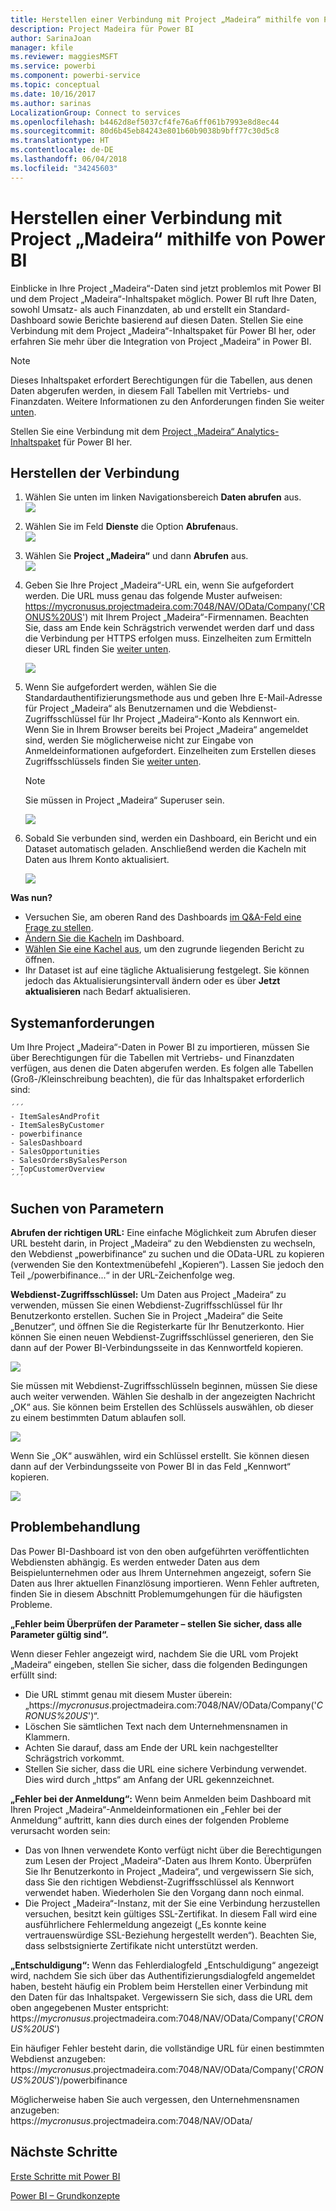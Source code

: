 ```yaml
---
title: Herstellen einer Verbindung mit Project „Madeira“ mithilfe von Power BI
description: Project Madeira für Power BI
author: SarinaJoan
manager: kfile
ms.reviewer: maggiesMSFT
ms.service: powerbi
ms.component: powerbi-service
ms.topic: conceptual
ms.date: 10/16/2017
ms.author: sarinas
LocalizationGroup: Connect to services
ms.openlocfilehash: b4462d8ef5037cf4fe76a6ff061b7993e8d8ec44
ms.sourcegitcommit: 80d6b45eb84243e801b60b9038b9bff77c30d5c8
ms.translationtype: HT
ms.contentlocale: de-DE
ms.lasthandoff: 06/04/2018
ms.locfileid: "34245603"
---
```

# <a name="connect-to-project-madeira-with-power-bi"></a>Herstellen einer Verbindung mit Project „Madeira“ mithilfe von Power BI
Einblicke in Ihre Project „Madeira“-Daten sind jetzt problemlos mit Power BI und dem Project „Madeira“-Inhaltspaket möglich. Power BI ruft Ihre Daten, sowohl Umsatz- als auch Finanzdaten, ab und erstellt ein Standard-Dashboard sowie Berichte basierend auf diesen Daten.
Stellen Sie eine Verbindung mit dem Project „Madeira“-Inhaltspaket für Power BI her, oder erfahren Sie mehr über die Integration von Project „Madeira“ in Power BI.

>[!NOTE]
>Dieses Inhaltspaket erfordert Berechtigungen für die Tabellen, aus denen Daten abgerufen werden, in diesem Fall Tabellen mit Vertriebs- und Finanzdaten. Weitere Informationen zu den Anforderungen finden Sie weiter [unten](#Requirements).

Stellen Sie eine Verbindung mit dem [Project „Madeira“ Analytics-Inhaltspaket](https://app.powerbi.com/getdata/services/project-madeira) für Power BI her.

## <a name="how-to-connect"></a>Herstellen der Verbindung
1. Wählen Sie unten im linken Navigationsbereich **Daten abrufen** aus.  
    ![](media/service-connect-to-project-madeira/getdata.png)
2. Wählen Sie im Feld **Dienste** die Option **Abrufen**aus.  
    ![](media/service-connect-to-project-madeira/services.png)
3. Wählen Sie **Project „Madeira“** und dann **Abrufen** aus.  
    ![](media/service-connect-to-project-madeira/projectmadeira.png)
4. Geben Sie Ihre Project „Madeira“-URL ein, wenn Sie aufgefordert werden. Die URL muss genau das folgende Muster aufweisen: https://mycronusus.projectmadeira.com:7048/NAV/OData/Company('CRONUS%20US') mit Ihrem Project „Madeira“-Firmennamen. Beachten Sie, dass am Ende kein Schrägstrich verwendet werden darf und dass die Verbindung per HTTPS erfolgen muss. Einzelheiten zum Ermitteln dieser URL finden Sie [weiter unten](#FindingParams).  
   
    ![](media/service-connect-to-project-madeira/params.png)
5. Wenn Sie aufgefordert werden, wählen Sie die Standardauthentifizierungsmethode aus und geben Ihre E-Mail-Adresse für Project „Madeira“ als Benutzernamen und die Webdienst-Zugriffsschlüssel für Ihr Project „Madeira“-Konto als Kennwort ein. Wenn Sie in Ihrem Browser bereits bei Project „Madeira“ angemeldet sind, werden Sie möglicherweise nicht zur Eingabe von Anmeldeinformationen aufgefordert. Einzelheiten zum Erstellen dieses Zugriffsschlüssels finden Sie [weiter unten](#FindingParams).  
   
    >[!NOTE]
    >Sie müssen in Project „Madeira“ Superuser sein.
   
   ![](media/service-connect-to-project-madeira/creds.png)
6. Sobald Sie verbunden sind, werden ein Dashboard, ein Bericht und ein Dataset automatisch geladen. Anschließend werden die Kacheln mit Daten aus Ihrem Konto aktualisiert.  
   
    ![](media/service-connect-to-project-madeira/dashboard.png)

**Was nun?**

* Versuchen Sie, am oberen Rand des Dashboards [im Q&A-Feld eine Frage zu stellen](power-bi-q-and-a.md).
* [Ändern Sie die Kacheln](service-dashboard-edit-tile.md) im Dashboard.
* [Wählen Sie eine Kachel aus](service-dashboard-tiles.md), um den zugrunde liegenden Bericht zu öffnen.
* Ihr Dataset ist auf eine tägliche Aktualisierung festgelegt. Sie können jedoch das Aktualisierungsintervall ändern oder es über **Jetzt aktualisieren** nach Bedarf aktualisieren.

<a name="Requirements"></a>

## <a name="system-requirements"></a>Systemanforderungen
Um Ihre Project „Madeira“-Daten in Power BI zu importieren, müssen Sie über Berechtigungen für die Tabellen mit Vertriebs- und Finanzdaten verfügen, aus denen die Daten abgerufen werden. Es folgen alle Tabellen (Groß-/Kleinschreibung beachten), die für das Inhaltspaket erforderlich sind:  
 
    ´´´ 
    - ItemSalesAndProfit  
    - ItemSalesByCustomer  
    - powerbifinance  
    - SalesDashboard  
    - SalesOpportunities  
    - SalesOrdersBySalesPerson  
    - TopCustomerOverview  
    ´´´ 

<a name="FindingParams"></a>

## <a name="finding-parameters"></a>Suchen von Parametern
**Abrufen der richtigen URL:** Eine einfache Möglichkeit zum Abrufen dieser URL besteht darin, in Project „Madeira“ zu den Webdiensten zu wechseln, den Webdienst „powerbifinance“ zu suchen und die OData-URL zu kopieren (verwenden Sie den Kontextmenübefehl „Kopieren“). Lassen Sie jedoch den Teil „/powerbifinance...“ in der URL-Zeichenfolge weg.

**Webdienst-Zugriffsschlüssel:** Um Daten aus Project „Madeira“ zu verwenden, müssen Sie einen Webdienst-Zugriffsschlüssel für Ihr Benutzerkonto erstellen. Suchen Sie in Project „Madeira“ die Seite „Benutzer“, und öffnen Sie die Registerkarte für Ihr Benutzerkonto. Hier können Sie einen neuen Webdienst-Zugriffsschlüssel generieren, den Sie dann auf der Power BI-Verbindungsseite in das Kennwortfeld kopieren.

![](media/service-connect-to-project-madeira/accesskey.png)

Sie müssen mit Webdienst-Zugriffsschlüsseln beginnen, müssen Sie diese auch weiter verwenden. Wählen Sie deshalb in der angezeigten Nachricht „OK“ aus.
Sie können beim Erstellen des Schlüssels auswählen, ob dieser zu einem bestimmten Datum ablaufen soll.

![](media/service-connect-to-project-madeira/accesskey2.png)

Wenn Sie „OK“ auswählen, wird ein Schlüssel erstellt. Sie können diesen dann auf der Verbindungsseite von Power BI in das Feld „Kennwort“ kopieren.

![](media/service-connect-to-project-madeira/accesskey3.png)

## <a name="troubleshooting"></a>Problembehandlung
Das Power BI-Dashboard ist von den oben aufgeführten veröffentlichten Webdiensten abhängig. Es werden entweder Daten aus dem Beispielunternehmen oder aus Ihrem Unternehmen angezeigt, sofern Sie Daten aus Ihrer aktuellen Finanzlösung importieren. Wenn Fehler auftreten, finden Sie in diesem Abschnitt Problemumgehungen für die häufigsten Probleme.

**„Fehler beim Überprüfen der Parameter – stellen Sie sicher, dass alle Parameter gültig sind“.**

Wenn dieser Fehler angezeigt wird, nachdem Sie die URL vom Projekt „Madeira“ eingeben, stellen Sie sicher, dass die folgenden Bedingungen erfüllt sind:  

   - Die URL stimmt genau mit diesem Muster überein: „https://*mycronusus*.projectmadeira.com:7048/NAV/OData/Company('*CRONUS%20US*')“.  
   - Löschen Sie sämtlichen Text nach dem Unternehmensnamen in Klammern.  
   - Achten Sie darauf, dass am Ende der URL kein nachgestellter Schrägstrich vorkommt.  
   - Stellen Sie sicher, dass die URL eine sichere Verbindung verwendet. Dies wird durch „https“ am Anfang der URL gekennzeichnet.  

**„Fehler bei der Anmeldung“:** Wenn beim Anmelden beim Dashboard mit Ihren Project „Madeira“-Anmeldeinformationen ein „Fehler bei der Anmeldung“ auftritt, kann dies durch eines der folgenden Probleme verursacht worden sein:  

   - Das von Ihnen verwendete Konto verfügt nicht über die Berechtigungen zum Lesen der Project „Madeira“-Daten aus Ihrem Konto. Überprüfen Sie Ihr Benutzerkonto in Project „Madeira“, und vergewissern Sie sich, dass Sie den richtigen Webdienst-Zugriffsschlüssel als Kennwort verwendet haben. Wiederholen Sie den Vorgang dann noch einmal.  
   - Die Project „Madeira“-Instanz, mit der Sie eine Verbindung herzustellen versuchen, besitzt kein gültiges SSL-Zertifikat. In diesem Fall wird eine ausführlichere Fehlermeldung angezeigt („Es konnte keine vertrauenswürdige SSL-Beziehung hergestellt werden“). Beachten Sie, dass selbstsignierte Zertifikate nicht unterstützt werden.  

**„Entschuldigung“:** Wenn das Fehlerdialogfeld „Entschuldigung“ angezeigt wird, nachdem Sie sich über das Authentifizierungsdialogfeld angemeldet haben, besteht häufig ein Problem beim Herstellen einer Verbindung mit den Daten für das Inhaltspaket. Vergewissern Sie sich, dass die URL dem oben angegebenen Muster entspricht:  
    https://*mycronusus*.projectmadeira.com:7048/NAV/OData/Company('*CRONUS%20US*')

Ein häufiger Fehler besteht darin, die vollständige URL für einen bestimmten Webdienst anzugeben:  
    https://*mycronusus*.projectmadeira.com:7048/NAV/OData/Company('*CRONUS%20US*')/powerbifinance

Möglicherweise haben Sie auch vergessen, den Unternehmensnamen anzugeben:   
    https://*mycronusus*.projectmadeira.com:7048/NAV/OData/

## <a name="next-steps"></a>Nächste Schritte
[Erste Schritte mit Power BI](service-get-started.md)

[Power BI – Grundkonzepte](service-basic-concepts.md)


